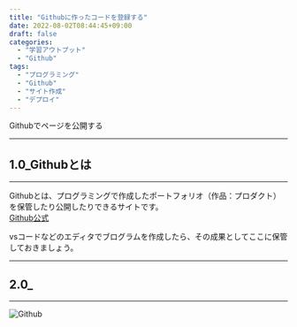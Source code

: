 ```yaml
---
title: "Githubに作ったコードを登録する"
date: 2022-08-02T08:44:45+09:00
draft: false
categories:
  - "学習アウトプット"
  - "Github"
tags:
  - "プログラミング"
  - "Github"
  - "サイト作成"
  - "デプロイ"
---
```


Githubでページを公開する

<!--more-->
***
## 1.0_Githubとは
***
Githubとは、プログラミングで作成したポートフォリオ（作品：プロダクト）を保管したり公開したりできるサイトです。  
[Github公式](https://github.com/)  

vsコードなどのエディタでブログラムを作成したら、その成果としてここに保管しておきましょう。  

***
## 2.0_
***

![Github](../../img/github.png)